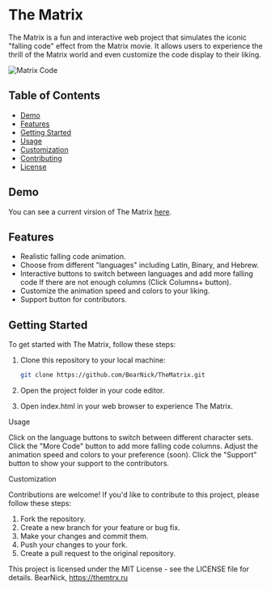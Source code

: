 # The Matrix

The Matrix is a fun and interactive web project that simulates the iconic "falling code" effect from the Matrix movie. It allows users to experience the thrill of the Matrix world and even customize the code display to their liking.

![Matrix Code](https://github.com/BearNick/TheMatrix/assets/113032305/553d21f2-f4c1-4a47-ba2c-0cc61e14f937)

## Table of Contents

- [Demo](#demo)
- [Features](#features)
- [Getting Started](#getting-started)
- [Usage](#usage)
- [Customization](#customization)
- [Contributing](#contributing)
- [License](#license)

## Demo

You can see a current virsion of The Matrix [here](https://themtrx.space).

## Features

- Realistic falling code animation.
- Choose from different "languages" including Latin, Binary, and Hebrew.
- Interactive buttons to switch between languages and add more falling code If there are not enough columns (Click Columns+ button).
- Customize the animation speed and colors to your liking.
- Support button for contributors.

## Getting Started

To get started with The Matrix, follow these steps:

1. Clone this repository to your local machine:

   ```bash
   git clone https://github.com/BearNick/TheMatrix.git

2. Open the project folder in your code editor.
3. Open index.html in your web browser to experience The Matrix.

Usage

Click on the language buttons to switch between different character sets.
Click the "More Code" button to add more falling code columns.
Adjust the animation speed and colors to your preference (soon).
Click the "Support" button to show your support to the contributors.

Customization

Contributions are welcome! If you'd like to contribute to this project, please follow these steps:

1. Fork the repository.
2. Create a new branch for your feature or bug fix.
3. Make your changes and commit them.
4. Push your changes to your fork.
5. Create a pull request to the original repository.

This project is licensed under the MIT License - see the LICENSE file for details.
BearNick, 
https://themtrx.ru


